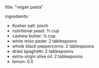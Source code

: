 title: "vegan pasta"

ingredients:
- Kosher salt: pinch
- nutritional yeast: ⅓ cup 
- cashew butter: ¼ cup
- white miso paste: 2 tablespoons
- whole black peppercorns: 2 tablespoons
- dried spaghetti: 2 tablespoons
- extra-virgin olive oil: 2 tablespoons
- lemon: 0.5
